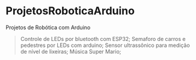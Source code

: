 # ProjetosRoboticaArduino
Projetos de Robótica com Arduino

> Controle de LEDs por bluetooth com ESP32;
> Semaforo de carros e pedestres por LEDs com arduino;
> Sensor ultrassônico para medição de nível de lixeiras;
> Música Super Mario;
